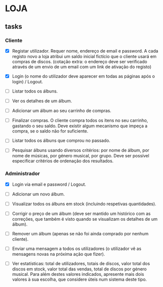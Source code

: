 # LOJA

## tasks

### Cliente

- [x]  Registar utilizador. Requer nome, endereço de email e password. A cada registo novo a loja atribui um saldo inicial fictício que o cliente usará em compras de discos. (cotação extra: o endereço deve ser verificado através de um envio de um email com um link de ativação do registo)

- [x] Login (o nome do utilizador deve aparecer em todas as páginas após o login) / Logout.

- [ ] Listar todos os álbuns.

- [ ] Ver os detalhes de um álbum.

- [ ] Adicionar um álbum ao seu carrinho de compras.

- [ ] Finalizar compras. O cliente compra todos os itens no seu carrinho, gastando o seu saldo. Deve existir algum mecanismo que impeça a compra, se o saldo não for suficiente.

- [ ] Listar todos os álbuns que comprou no passado.

- [ ] Pesquisar álbuns usando diversos critérios: por nome de álbum, por nome de músicas, por género musical, por grupo. Deve ser possível especificar critérios de ordenação dos resultados.

### Administrador

- [x] Login via email e password / Logout.

- [ ] Adicionar um novo álbum.

- [ ] Visualizar todos os álbuns em stock (incluindo respetivas quantidades).

- [ ] Corrigir o preço de um álbum (deve ser mantido um histórico com as correções, que também é visto quando se visualizam os detalhes de um álbum).

- [ ] Remover um álbum (apenas se não foi ainda comprado por nenhum cliente).

- [ ] Enviar uma mensagem a todos os utilizadores (o utilizador vê as mensagens novas na próxima ação que fizer).

- [ ] Ver estatísticas: total de utilizadores, totais de discos, valor total dos discos em stock, valor total das vendas, total de discos por género musical. Para além destes valores indicados, apresente mais dois valores à sua escolha, que considere úteis num sistema deste tipo.

